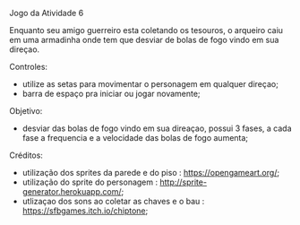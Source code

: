 Jogo da Atividade 6

Enquanto seu amigo guerreiro esta coletando os tesouros, o arqueiro caiu em uma armadinha onde tem que desviar de bolas de fogo vindo em sua direçao.

Controles:

- utilize as setas para movimentar o personagem em qualquer direçao;
- barra de espaço pra iniciar ou jogar novamente;

Objetivo:

- desviar das bolas de fogo vindo em sua direaçao, possui 3 fases, a cada fase a frequencia e a velocidade das bolas de fogo aumenta;

Créditos:

- utilização dos sprites da parede e do piso : https://opengameart.org/;
- utilização do sprite do personagem : http://sprite-generator.herokuapp.com/;
- utlizaçao dos sons ao coletar as chaves e o bau : https://sfbgames.itch.io/chiptone;


